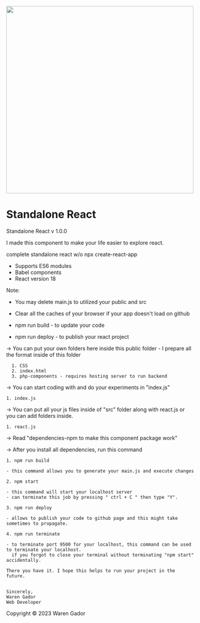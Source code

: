 <img src="https://i.ibb.co/4NfqXRf/Clipboard-removebg-preview-1.png" width="500em"></img>

# Standalone React

Standalone React v 1.0.0

I made this component to make your life easier to explore react.

complete standalone react w/o npx create-react-app

- Supports ES6 modules
- Babel components
- React version 18

Note: 
- You may delete main.js to utilized your public and src
- Clear all the caches of your browser if your app doesn't load on github 

- npm run build - to update your code
- npm run deploy - to publish your react project

-> You can put your own folders here inside this public folder
    - I prepare all the format inside of this folder
    
      1. CSS 
      2. index.html
      3. php-components - requires hosting server to run backend 
      
-> You can start coding with and do your experiments in "index.js"

    1. index.js

-> You can put all your js files inside of "src" folder along with react.js or you can add folders inside.

    1. react.js


-> Read "dependencies-npm to make this component package work" 

-> After you install all dependencies, run this command

    1. npm run build
    
    - this command allows you to generate your main.js and execute changes

    2. npm start

    - this command will start your localhost server
    - can terminate this job by pressing " ctrl + C " then type "Y".
    
    3. npm run deploy

    - allows to publish your code to github page and this might take sometimes to propagate.

    4. npm run terminate

    - to terminate port 9500 for your localhost, this command can be used to terminate your localhost.
      if you forgot to close your terminal without terminating "npm start" accidentally.

    There you have it. I hope this helps to run your project in the future.


    Sincerely,
    Waren Gador
    Web Developer

Copyright &copy; 2023 Waren Gador  

